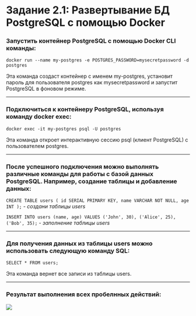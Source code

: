 # Задание 2.1: Развертывание БД PostgreSQL с помощью Docker

### Запустить контейнер PostgreSQL с помощью Docker CLI команды:

`docker run --name my-postgres -e POSTGRES_PASSWORD=mysecretpassword -d postgres`

Эта команда создаст контейнер с именем my-postgres, установит пароль для пользователя postgres как mysecretpassword и запустит PostgreSQL в фоновом режиме.

---

### Подключиться к контейнеру PostgreSQL, используя команду docker exec:

`docker exec -it my-postgres psql -U postgres`

Эта команда откроет интерактивную сессию psql (клиент PostgreSQL) с пользователем postgres.

---

### После успешного подключения можно выполнять различные команды для работы с базой данных PostgreSQL. Например, создание таблицы и добавление данных:

`CREATE TABLE users (
    id SERIAL PRIMARY KEY,
    name VARCHAR NOT NULL,
    age INT
);` - *создани таблицы users*

`INSERT INTO users (name, age) VALUES ('John', 30), ('Alice', 25), ('Bob', 35);` - *заполнение таблицы users*

---

### Для получения данных из таблицы users можно использовать следующую команду SQL:

`SELECT * FROM users;` 

Эта команда вернет все записи из таблицы users.

---

### Результат выполнения всех пробелнных действий: 

![](https://github.com/m4deme1ns4ne/DATA-BASE-3-SEM/blob/main/%D0%A1%D0%B0%D0%BC%D0%BE%D1%81%D1%82%D0%BE%D1%8F%D1%82%D0%B5%D0%BB%D1%8C%D0%BD%D0%B0%D1%8F%20%D1%80%D0%B0%D0%B1%D0%BE%D1%82%D0%B0%201/%D0%A1%D0%BD%D0%B8%D0%BC%D0%BE%D0%BA%20%D1%8D%D0%BA%D1%80%D0%B0%D0%BD%D0%B0%20%D0%BE%D1%82%202024-03-12%2001-17-58.png)
